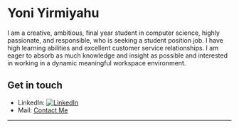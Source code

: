 # Yoni Yirmiyahu

I am a creative, ambitious, final year student in computer science, highly passionate, and responsible, who is seeking a student position job. I have high learning abilities and excellent customer service relationships. I am eager to absorb as much knowledge and insight as possible and interested in working in a dynamic meaningful workspace environment.

## Get in touch

- LinkedIn: [![LinkedIn](https://img.shields.io/badge/LinkedIn-blue?style=flat&logo=linkedin&labelColor=blue)](https://www.linkedin.com/in/yoni-yirmiyahu-25064218b/)
- Mail: [Contact Me](mailto:myoni1997@gmail.com)

-----

